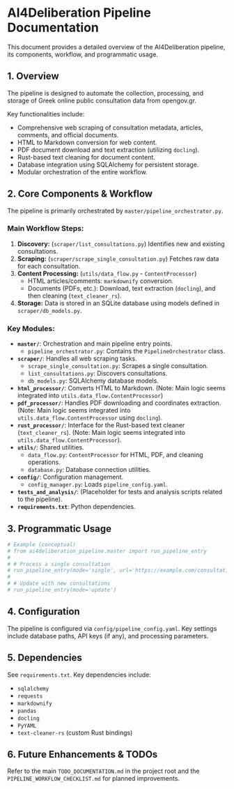 # AI4Deliberation Pipeline Documentation

This document provides a detailed overview of the AI4Deliberation pipeline, its components, workflow, and programmatic usage.

## 1. Overview
The pipeline is designed to automate the collection, processing, and storage of Greek online public consultation data from opengov.gr.

Key functionalities include:
- Comprehensive web scraping of consultation metadata, articles, comments, and official documents.
- HTML to Markdown conversion for web content.
- PDF document download and text extraction (utilizing `docling`).
- Rust-based text cleaning for document content.
- Database integration using SQLAlchemy for persistent storage.
- Modular orchestration of the entire workflow.

## 2. Core Components & Workflow
The pipeline is primarily orchestrated by `master/pipeline_orchestrator.py`.

### Main Workflow Steps:
1.  **Discovery:** (`scraper/list_consultations.py`) Identifies new and existing consultations.
2.  **Scraping:** (`scraper/scrape_single_consultation.py`) Fetches raw data for each consultation.
3.  **Content Processing:** (`utils/data_flow.py` - `ContentProcessor`)
    *   HTML articles/comments: `markdownify` conversion.
    *   Documents (PDFs, etc.): Download, text extraction (`docling`), and then cleaning (`text_cleaner_rs`).
4.  **Storage:** Data is stored in an SQLite database using models defined in `scraper/db_models.py`.

### Key Modules:
-   **`master/`**: Orchestration and main pipeline entry points.
    -   `pipeline_orchestrator.py`: Contains the `PipelineOrchestrator` class.
-   **`scraper/`**: Handles all web scraping tasks.
    -   `scrape_single_consultation.py`: Scrapes a single consultation.
    -   `list_consultations.py`: Discovers consultations.
    -   `db_models.py`: SQLAlchemy database models.
-   **`html_processor/`**: Converts HTML to Markdown. (Note: Main logic seems integrated into `utils.data_flow.ContentProcessor`)
-   **`pdf_processor/`**: Handles PDF downloading and coordinates extraction. (Note: Main logic seems integrated into `utils.data_flow.ContentProcessor` using `docling`).
-   **`rust_processor/`**: Interface for the Rust-based text cleaner (`text_cleaner_rs`). (Note: Main logic seems integrated into `utils.data_flow.ContentProcessor`).
-   **`utils/`**: Shared utilities.
    -   `data_flow.py`: `ContentProcessor` for HTML, PDF, and cleaning operations.
    -   `database.py`: Database connection utilities.
-   **`config/`**: Configuration management.
    -   `config_manager.py`: Loads `pipeline_config.yaml`.
-   **`tests_and_analysis/`**: (Placeholder for tests and analysis scripts related to the pipeline).
-   **`requirements.txt`**: Python dependencies.

## 3. Programmatic Usage

```python
# Example (conceptual)
# from ai4deliberation_pipeline.master import run_pipeline_entry
#
# # Process a single consultation
# run_pipeline_entry(mode='single', url='https://example.com/consultation/123')
#
# # Update with new consultations
# run_pipeline_entry(mode='update')
```

## 4. Configuration
The pipeline is configured via `config/pipeline_config.yaml`. Key settings include database paths, API keys (if any), and processing parameters.

## 5. Dependencies
See `requirements.txt`. Key dependencies include:
- `sqlalchemy`
- `requests`
- `markdownify`
- `pandas`
- `docling`
- `PyYAML`
- `text-cleaner-rs` (custom Rust bindings)

## 6. Future Enhancements & TODOs
Refer to the main `TODO_DOCUMENTATION.md` in the project root and the `PIPELINE_WORKFLOW_CHECKLIST.md` for planned improvements. 